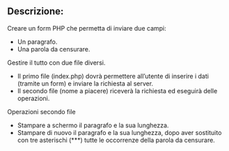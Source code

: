 ## Descrizione:

Creare un form PHP che permetta di inviare due campi:

- Un paragrafo.
- Una parola da censurare.

Gestire il tutto con due file diversi.

- Il primo file (index.php) dovrà permettere all’utente di inserire i dati (tramite un form) e inviare la richiesta al server.
- Il secondo file (nome a piacere) riceverà la richiesta ed eseguirà delle operazioni.

Operazioni secondo file

- Stampare a schermo il paragrafo e la sua lunghezza.
- Stampare di nuovo il paragrafo e la sua lunghezza, dopo aver sostituito con tre asterischi (\*\*\*) tutte le occorrenze della parola da censurare.
